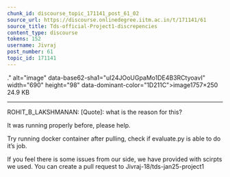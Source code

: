 ```yaml
---
chunk_id: discourse_topic_171141_post_61_02
source_url: https://discourse.onlinedegree.iitm.ac.in/t/171141/61
source_title: Tds-official-Project1-discrepencies
content_type: discourse
tokens: 152
username: Jivraj
post_number: 61
topic_id: 171141
---
```


." alt="image" data-base62-sha1="uI24JOoUGpaMo1DE4B3RCtyoavI" width="690" height="98" data-dominant-color="1D211C">image1757×250 24.9 KB

---

ROHIT_B_LAKSHMANAN:
[Quote]: 
what is the reason for this?

It was running properly before, please help.

Try running docker container after pulling, check if evaluate.py is able to do it’s job.

If you feel there is some issues from our side, we have provided with scirpts we used. You can create a pull request to Jivraj-18/tds-jan25-project1

